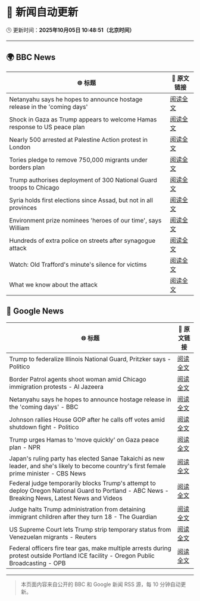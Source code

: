 # 🧠 新闻自动更新

🕒 更新时间：**2025年10月05日 10:48:51（北京时间）**

---

## 🌍 BBC News

| 🌐 标题 | 🔗 原文链接 |
|--------|-------------|
| Netanyahu says he hopes to announce hostage release in the 'coming days' | [阅读全文](https://www.bbc.com/news/articles/c5yqv4lz0geo?at_medium=RSS&at_campaign=rss) |
| Shock in Gaza as Trump appears to welcome Hamas response to US peace plan | [阅读全文](https://www.bbc.com/news/articles/c15k199j1x3o?at_medium=RSS&at_campaign=rss) |
| Nearly 500 arrested at Palestine Action protest in London | [阅读全文](https://www.bbc.com/news/articles/ceq2e9x19g8o?at_medium=RSS&at_campaign=rss) |
| Tories pledge to remove 750,000 migrants under borders plan | [阅读全文](https://www.bbc.com/news/articles/c708g5x2yqzo?at_medium=RSS&at_campaign=rss) |
| Trump authorises deployment of 300 National Guard troops to Chicago | [阅读全文](https://www.bbc.com/news/articles/c2dnk0ee6pyo?at_medium=RSS&at_campaign=rss) |
| Syria holds first elections since Assad, but not in all provinces | [阅读全文](https://www.bbc.com/news/articles/czrpx1vvr45o?at_medium=RSS&at_campaign=rss) |
| Environment prize nominees 'heroes of our time', says William | [阅读全文](https://www.bbc.com/news/articles/cz08591znr8o?at_medium=RSS&at_campaign=rss) |
| Hundreds of extra police on streets after synagogue attack | [阅读全文](https://www.bbc.com/news/articles/crkj50gd217o?at_medium=RSS&at_campaign=rss) |
| Watch: Old Trafford's minute's silence for victims | [阅读全文](https://www.bbc.com/news/videos/c89dnyz95k0o?at_medium=RSS&at_campaign=rss) |
| What we know about the attack | [阅读全文](https://www.bbc.com/news/articles/cd63p1djgd7o?at_medium=RSS&at_campaign=rss) |

## 📰 Google News

| 🌐 标题 | 🔗 原文链接 |
|--------|-------------|
| Trump to federalize Illinois National Guard, Pritzker says - Politico | [阅读全文](https://news.google.com/rss/articles/CBMihgFBVV95cUxQNWxPQTBCWjRMSEhTNUtHd3hCV2s0YTBtRXlIVV9Ybzd2bnVmZFVxQzF6VHB5eTBzOE1JaVNVYWxfenlaOU41eldkMzJTUHNyYkpPQ3BpTnRrNDRtMXpPNldOMFlVWjMzYWFqNnlfclJkT2RJMWRRM1c3LVBjRG5QYVFSQ0Z0QQ?oc=5) |
| Border Patrol agents shoot woman amid Chicago immigration protests - Al Jazeera | [阅读全文](https://news.google.com/rss/articles/CBMiqwFBVV95cUxOeVlzLXR1VWJxMEk2ZGozR1JPVEtfc3BVN2daVkJibHFTR2RtUl9yc29NTUI0SXI0Z1JPVUNlamFBTVZLMmk5dXpOdFp5a2pyRWxwdVVFYlhiT0d0Yk8wUWtHSXRqT0lObkp5aXplSEo4YnNPZHZTS3I4cHFxMkctejdERndpNkFjQkpjX05FMXhjaU85RTVXbkxFMjFuRmpDOF81aGFCOV9EY3PSAbABQVVfeXFMUG9ZY09LSFJhNjFqNkVZWWJMel92QWpUbHNKVzJ6YzRXbERFX0JHdUowZDBHWG9qZWpGdWFUN1NDV2JjZlJzNG0wMXpZZTdlUWVfVEtlclA0bWo2VVJqamRCc2w1ZlFFbWRqS0RuNzRsTW1pSXMwb0duQk1KQlB5M0RxcE9iVFItbnZDRFhWMnJVLXlGVElLZGJVUXBydWNlcGRKTmRzamZfM01Fbmo1Qk4?oc=5) |
| Netanyahu says he hopes to announce hostage release in the 'coming days' - BBC | [阅读全文](https://news.google.com/rss/articles/CBMiWkFVX3lxTFBhOURQQjBhMGZKc1AyaWw5b1VhdVJaUzZWbXBUNFI1dDFweEExZk8ydHBzZHJhNmdfR2VKZHRqVVVRREpaZGE1a005RFlWUVJDYnRQZlpLUXRqdw?oc=5) |
| Johnson rallies House GOP after he calls off votes amid shutdown fight - Politico | [阅读全文](https://news.google.com/rss/articles/CBMigwFBVV95cUxOU0U3d1VFTU1PUzd0SG9zVmZ3VkJmYU9HNWd2R1VXMUV4N2FqcTl4UWxCZ2R6cTFvWGlfWVhfaldoMW5Da1dXYXFzamlma1oxd0JCeXNJUlpuT19PYnYzWHA0VFhaVW1kQmRQWGg2Wjh3Mm1MTUNKZUp3dmhkTF9HcWZMRQ?oc=5) |
| Trump urges Hamas to 'move quickly' on Gaza peace plan - NPR | [阅读全文](https://news.google.com/rss/articles/CBMifEFVX3lxTE9PWkRZM3Y2bHc4NDZwSkU1MUNpeEo4SmtUcjFEQlZMeTJpX2pvT3VoYTd1amlrTEZTT0dwcXFTamtyWWhqTGNXVWNEblA1MkpTQ1dENFVzN1hYZUs2Y1N6WkpFVGFZYVhfbjdCa2pfanRVYTJtTnRRUDZhclM?oc=5) |
| Japan's ruling party has elected Sanae Takaichi as new leader, and she's likely to become country's first female prime minister - CBS News | [阅读全文](https://news.google.com/rss/articles/CBMijgFBVV95cUxOQ1g2VEVVOUJ1SzRKZW1MWW16MzlWQTNNREU2d3RxX0lITnFNd1dLZThWdF96OWdPa2ZpbEhHdl9WR2hYR1V6YnNwaklSWDR0N0RmeFFfeG9ocE5YYzVTSVJVYkZlWlpGZ3FfdExMa1VHZVRPcHN5TDRHdFV6ZkpXNHA4QVZvQ25BdFNNclJn0gGTAUFVX3lxTE4xQ1AyRVQ5a3l0RG1NdTNSU3cwMWgwVzZ6MXVrOVhaUDNEekgyZjlNN1RVSW5NSXdtalUxa0w0RFpFQWZUVk5IZzBudlFSbE00NVdWTWRKSk5IQl9sQmZaaWw2cHhrTUxyOXZ5UEc5VG02a3NjdWNjbjYyN1FDSTNQVzduUjRnNEVFWFF3dElqM01ocw?oc=5) |
| Federal judge temporarily blocks Trump's attempt to deploy Oregon National Guard to Portland - ABC News - Breaking News, Latest News and Videos | [阅读全文](https://news.google.com/rss/articles/CBMiqgFBVV95cUxQWkdmcnVWTEdTZ0hvX041Y1ZfMm5EdUwxV3BtV1p4anZSRkVTdml0M3hPekZkOUlISHRrMGxtVDNYMUk0bmVzQzc1X2dQUWtaNURaSGUzc2NCYnBIRkE2bS1SSFFnSlgzRnpBbGRHc0RvYk9rS1U0TDdOcExUX1VUd1k3Q1hwZG9HaVhNQjdQZkpyUWVNUDQ3OXBBZ0NyaE5QbzdhZzkyUUUwd9IBrwFBVV95cUxNWVBHT01HZTlwaVhtOUdnc1RlR2hBdkJvakMwaFJldmhFeWRjTDVFNVNidlBBUEphQWcybzljekhCazFOOWVaTF9XNHFEZVdlV01IVjBmQVRjTm9neXc5cGpLMWU5RHBpM2NLTklRNUp3aEMwbFUwSE1IMWJ4MWFBTEdvYnFWWlEwVWtEZmQ1eDJKSW5WYTluaEhqV3lVNElFYndTdDZ0cExWTVpEdVpz?oc=5) |
| Judge halts Trump administration from detaining immigrant children after they turn 18 - The Guardian | [阅读全文](https://news.google.com/rss/articles/CBMikAFBVV95cUxOMmswbFRCNDFHbU56blQzbUpEcHJkZ1I5dUFBbzlHQWhhQUwxTjUwYjF3czE5SFlWRlBIamx4bGhQeHJWbmpUODJsRTg5RUtZZDg4REtWS3EtZV9BaUh3S1JUZ2paZ0thSWdyU2dnOWZCU1dmMGh4RHZXSHZZNWRTRThGcjlRZWJ4Ml9pT25rbXc?oc=5) |
| US Supreme Court lets Trump strip temporary status from Venezuelan migrants - Reuters | [阅读全文](https://news.google.com/rss/articles/CBMisgFBVV95cUxQbm5XeGpHWU1FWDlNS19ab0ZvS21xTXN1X290ZDlmUDB5LUhzRXdZeFhwZHdQWHdiTUpjbXlSakVvQzNzTHA3RnRnWG9ONHQ1Ylh3MWR0QnhicHR6TmNsbl9rZnBYc1lONmRxd3VqTXNNZDQ4YUVqcWxMdjNnWkx6Q28xeHZjN1Q4UWh6QjBMVlBrYzlMbFM1eVVwb2ZEby1rS3Ytc0Nhdm95eUEyLWtWNjZB?oc=5) |
| Federal officers fire tear gas, make multiple arrests during protest outside Portland ICE facility - Oregon Public Broadcasting - OPB | [阅读全文](https://news.google.com/rss/articles/CBMieEFVX3lxTFB5eFpib0JSeHJRSFJ2SGdnMlN6RnFsU1RKSmx2Q1d5SXJsOE5acEc2Y1dRdWFRQm1EWFRlNmZWWFo3VzhDMFpzM2ZBdlBOTXJsRlA5VGxWSWREeVV6VWZOUlYwVmNJcktMZjc4WHdZUXoxb0ZvWG5wWA?oc=5) |

---
> 本页面内容来自公开的 BBC 和 Google 新闻 RSS 源，每 10 分钟自动更新。